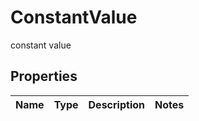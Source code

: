

# ConstantValue

constant value

## Properties

| Name | Type | Description | Notes |
|------------ | ------------- | ------------- | -------------|




